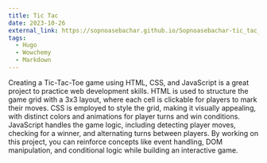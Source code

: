 ```yaml
---
title: Tic Tac
date: 2023-10-26
external_link: https://sopnoasebachar.github.io/Sopnoasebachar-tic_tac_using_js/
tags:
  - Hugo
  - Wowchemy
  - Markdown
---
```


Creating a Tic-Tac-Toe game using HTML, CSS, and JavaScript is a great project
to practice web development skills. HTML is used to structure the game grid with
a 3x3 layout, where each cell is clickable for players to mark their moves. CSS
is employed to style the grid, making it visually appealing, with distinct
colors and animations for player turns and win conditions. JavaScript handles
the game logic, including detecting player moves, checking for a winner, and
alternating turns between players. By working on this project, you can reinforce
concepts like event handling, DOM manipulation, and conditional logic while
building an interactive game.

<!--more-->
